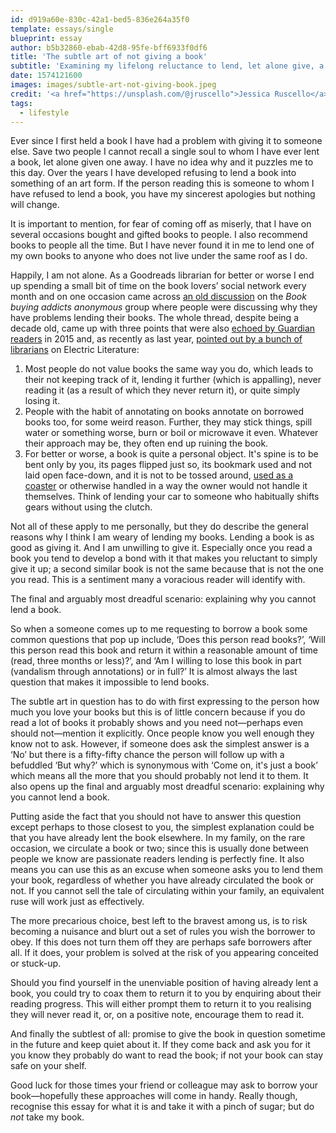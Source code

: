 ```yaml
---
id: d919a60e-830c-42a1-bed5-836e264a35f0
template: essays/single
blueprint: essay
author: b5b32860-ebab-42d8-95fe-bff6933f0df6
title: 'The subtle art of not giving a book'
subtitle: 'Examining my lifelong reluctance to lend, let alone give, a book to another soul.'
date: 1574121600
images: images/subtle-art-not-giving-book.jpeg
credit: '<a href="https://unsplash.com/@jruscello">Jessica Ruscello</a>'
tags:
  - lifestyle
---
```

Ever since I first held a book I have had a problem with giving it to someone else. Save two people I cannot recall a single soul to whom I have ever lent a book, let alone given one away. I have no idea why and it puzzles me to this day. Over the years I have developed refusing to lend a book into something of an art form. If the person reading this is someone to whom I have refused to lend a book, you have my sincerest apologies but nothing will change.

It is important to mention, for fear of coming off as miserly, that I have on several occasions bought and gifted books to people. I also recommend books to people all the time. But I have never found it in me to lend one of my own books to anyone who does not live under the same roof as I do.

Happily, I am not alone. As a Goodreads librarian for better or worse I end up spending a small bit of time on the book lovers’ social network every month and on one occasion came across [an old discussion](https://www.goodreads.com/topic/show/516464-lending-out-books-why-i-just-can-t-do-it) on the *Book buying addicts anonymous* group where people were discussing why they have problems lending their books. The whole thread, despite being a decade old, came up with three points that were also [echoed by Guardian readers](https://www.theguardian.com/books/booksblog/2015/oct/23/lending-books-share-your-horror-stories?CMP=Share_iOSApp_Other) in 2015 and, as recently as last year, [pointed out by a bunch of librarians](https://electricliterature.com/what-are-the-rules-for-lending-your-books-to-friends/) on Electric Literature:

1. Most people do not value books the same way you do, which leads to their not keeping track of it, lending it further (which is appalling), never reading it (as a result of which they never return it), or quite simply losing it.
2. People with the habit of annotating on books annotate on borrowed books too, for some weird reason. Further, they may stick things, spill water or something worse, burn or boil or microwave it even. Whatever their approach may be, they often end up ruining the book.
3. For better or worse, a book is quite a personal object. It's spine is to be bent only by you, its pages flipped just so, its bookmark used and not laid open face-down, and it is not to be tossed around, [used as a coaster](http://www.notyetread.com/2015/02/the-dangers-of-lending-books/) or otherwise handled in a way the owner would not handle it themselves. Think of lending your car to someone who habitually shifts gears without using the clutch.

Not all of these apply to me personally, but they do describe the general reasons why I think I am weary of lending my books. Lending a book is as good as giving it. And I am unwilling to give it. Especially once you read a book you tend to develop a bond with it that makes you reluctant to simply give it up; a second similar book is not the same because that is not the one you read. This is a sentiment many a voracious reader will identify with.

<div class="quote">The final and arguably most dreadful scenario: explaining why you cannot lend a book.</div>

So when a someone comes up to me requesting to borrow a book some common questions that pop up include, ‘Does this person read books?’, ‘Will this person read this book and return it within a reasonable amount of time (read, three months or less)?’, and ‘Am I willing to lose this book in part (vandalism through annotations) or in full?’ It is almost always the last question that makes it impossible to lend books.

The subtle art in question has to do with first expressing to the person how much you love your books but this is of little concern because if you do read a lot of books it probably shows and you need not—perhaps even should not—mention it explicitly. Once people know you well enough they know not to ask. However, if someone does ask the simplest answer is a ‘No’ but there is a fifty-fifty chance the person will follow up with a befuddled ‘But why?’ which is synonymous with ‘Come on, it's just a book’ which means all the more that you should probably not lend it to them. It also opens up the final and arguably most dreadful scenario: explaining why you cannot lend a book.

Putting aside the fact that you should not have to answer this question except perhaps to those closest to you, the simplest explanation could be that you have already lent the book elsewhere. In my family, on the rare occasion, we circulate a book or two; since this is usually done between people we know are passionate readers lending is perfectly fine. It also means you can use this as an excuse when someone asks you to lend them your book, regardless of whether you have already circulated the book or not. If you cannot sell the tale of circulating within your family, an equivalent ruse will work just as effectively.

The more precarious choice, best left to the bravest among us, is to risk becoming a nuisance and blurt out a set of rules you wish the borrower to obey. If this does not turn them off they are perhaps safe borrowers after all. If it does, your problem is solved at the risk of you appearing conceited or stuck-up.

Should you find yourself in the unenviable position of having already lent a book, you could try to coax them to return it to you by enquiring about their reading progress. This will either prompt them to return it to you realising they will never read it, or, on a positive note, encourage them to read it.

And finally the subtlest of all: promise to give the book in question sometime in the future and keep quiet about it. If they come back and ask you for it you know they probably do want to read the book; if not your book can stay safe on your shelf.

Good luck for those times your friend or colleague may ask to borrow your book—hopefully these approaches will come in handy. Really though, recognise this essay for what it is and take it with a pinch of sugar; but do *not* take my book.
